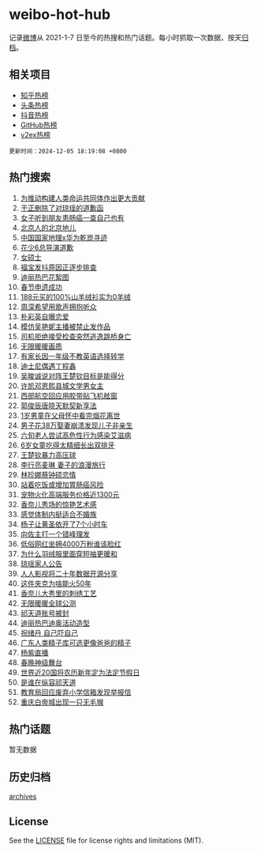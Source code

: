 # weibo-hot-hub

记录[微博](https://www.weibo.com)从 2021-1-7 日至今的热搜和热门话题。每小时抓取一次数据，按天[归档](archives)。

## 相关项目

- [知乎热榜](https://github.com/lonnyzhang423/zhihu-hot-hub)
- [头条热榜](https://github.com/lonnyzhang423/toutiao-hot-hub)
- [抖音热榜](https://github.com/lonnyzhang423/douyin-hot-hub)
- [GitHub热榜](https://github.com/lonnyzhang423/github-hot-hub)
- [v2ex热榜](https://github.com/lonnyzhang423/v2ex-hot-hub)


`更新时间：2024-12-05 18:19:08 +0800`

## 热门搜索

1. [为推动构建人类命运共同体作出更大贡献](https://m.weibo.cn/search?containerid=100103type%3D1%26t%3D10%26q%3D%23%E4%B8%BA%E6%8E%A8%E5%8A%A8%E6%9E%84%E5%BB%BA%E4%BA%BA%E7%B1%BB%E5%91%BD%E8%BF%90%E5%85%B1%E5%90%8C%E4%BD%93%E4%BD%9C%E5%87%BA%E6%9B%B4%E5%A4%A7%E8%B4%A1%E7%8C%AE%23&stream_entry_id=51&isnewpage=1&extparam=seat%3D1%26q%3D%2523%25E4%25B8%25BA%25E6%258E%25A8%25E5%258A%25A8%25E6%259E%2584%25E5%25BB%25BA%25E4%25BA%25BA%25E7%25B1%25BB%25E5%2591%25BD%25E8%25BF%2590%25E5%2585%25B1%25E5%2590%258C%25E4%25BD%2593%25E4%25BD%259C%25E5%2587%25BA%25E6%259B%25B4%25E5%25A4%25A7%25E8%25B4%25A1%25E7%258C%25AE%2523%26dgr%3D0%26filter_type%3Drealtimehot%26stream_entry_id%3D51%26c_type%3D51%26pos%3D0%26cate%3D10103%26display_time%3D1733393947%26pre_seqid%3D17333939475160064293)
1. [于正删除了对琼瑶的道歉函](https://m.weibo.cn/search?containerid=100103type%3D1%26t%3D10%26q%3D%23%E4%BA%8E%E6%AD%A3%E5%88%A0%E9%99%A4%E4%BA%86%E5%AF%B9%E7%90%BC%E7%91%B6%E7%9A%84%E9%81%93%E6%AD%89%E5%87%BD%23&stream_entry_id=31&isnewpage=1&extparam=seat%3D1%26filter_type%3Drealtimehot%26lcate%3D5001%26c_type%3D31%26cate%3D5001%26q%3D%2523%25E4%25BA%258E%25E6%25AD%25A3%25E5%2588%25A0%25E9%2599%25A4%25E4%25BA%2586%25E5%25AF%25B9%25E7%2590%25BC%25E7%2591%25B6%25E7%259A%2584%25E9%2581%2593%25E6%25AD%2589%25E5%2587%25BD%2523%26dgr%3D0%26stream_entry_id%3D31%26flag%3D1%26pos%3D0%26band_rank%3D1%26realpos%3D1%26display_time%3D1733393947%26pre_seqid%3D17333939475160064293)
1. [女子听到朋友患肠癌一查自己也有](https://m.weibo.cn/search?containerid=100103type%3D1%26t%3D10%26q%3D%23%E5%A5%B3%E5%AD%90%E5%90%AC%E5%88%B0%E6%9C%8B%E5%8F%8B%E6%82%A3%E8%82%A0%E7%99%8C%E4%B8%80%E6%9F%A5%E8%87%AA%E5%B7%B1%E4%B9%9F%E6%9C%89%23&stream_entry_id=31&isnewpage=1&extparam=seat%3D1%26filter_type%3Drealtimehot%26lcate%3D5001%26c_type%3D31%26cate%3D5001%26q%3D%2523%25E5%25A5%25B3%25E5%25AD%2590%25E5%2590%25AC%25E5%2588%25B0%25E6%259C%258B%25E5%258F%258B%25E6%2582%25A3%25E8%2582%25A0%25E7%2599%258C%25E4%25B8%2580%25E6%259F%25A5%25E8%2587%25AA%25E5%25B7%25B1%25E4%25B9%259F%25E6%259C%2589%2523%26dgr%3D0%26stream_entry_id%3D31%26flag%3D2%26pos%3D1%26band_rank%3D2%26realpos%3D2%26display_time%3D1733393947%26pre_seqid%3D17333939475160064293)
1. [北京人的北京地儿](https://m.weibo.cn/search?containerid=100103type%3D1%26t%3D10%26q%3D%23%E5%8C%97%E4%BA%AC%E4%BA%BA%E7%9A%84%E5%8C%97%E4%BA%AC%E5%9C%B0%E5%84%BF%23&stream_entry_id=31&isnewpage=1&extparam=seat%3D1%26filter_type%3Drealtimehot%26lcate%3D5001%26c_type%3D31%26cate%3D5001%26q%3D%2523%25E5%258C%2597%25E4%25BA%25AC%25E4%25BA%25BA%25E7%259A%2584%25E5%258C%2597%25E4%25BA%25AC%25E5%259C%25B0%25E5%2584%25BF%2523%26dgr%3D0%26stream_entry_id%3D31%26flag%3D0%26pos%3D2%26band_rank%3D3%26realpos%3D3%26display_time%3D1733393947%26pre_seqid%3D17333939475160064293)
1. [中国国家地理x华为乾崑寻迹](https://m.weibo.cn/search?containerid=100103type%3D1%26t%3D10%26q%3D%23%E4%B8%AD%E5%9B%BD%E5%9B%BD%E5%AE%B6%E5%9C%B0%E7%90%86x%E5%8D%8E%E4%B8%BA%E4%B9%BE%E5%B4%91%E5%AF%BB%E8%BF%B9%23&stream_entry_id=31&isnewpage=1&extparam=seat%3D1%26is_ad_pos%3D1%26filter_type%3Drealtimehot%26lcate%3D5001%26c_type%3D31%26cate%3D5001%26q%3D%2523%25E4%25B8%25AD%25E5%259B%25BD%25E5%259B%25BD%25E5%25AE%25B6%25E5%259C%25B0%25E7%2590%2586x%25E5%258D%258E%25E4%25B8%25BA%25E4%25B9%25BE%25E5%25B4%2591%25E5%25AF%25BB%25E8%25BF%25B9%2523%26dgr%3D0%26topic_ad%3D1%26stream_entry_id%3D31%26pos%3D3%26band_rank%3D4%26adid%3D267226%26display_time%3D1733393947%26pre_seqid%3D17333939475160064293)
1. [花少6总导演道歉](https://m.weibo.cn/search?containerid=100103type%3D1%26t%3D10%26q%3D%23%E8%8A%B1%E5%B0%916%E6%80%BB%E5%AF%BC%E6%BC%94%E9%81%93%E6%AD%89%23&stream_entry_id=31&isnewpage=1&extparam=seat%3D1%26filter_type%3Drealtimehot%26lcate%3D5001%26c_type%3D31%26cate%3D5001%26q%3D%2523%25E8%258A%25B1%25E5%25B0%25916%25E6%2580%25BB%25E5%25AF%25BC%25E6%25BC%2594%25E9%2581%2593%25E6%25AD%2589%2523%26dgr%3D0%26stream_entry_id%3D31%26flag%3D2%26pos%3D4%26band_rank%3D4%26realpos%3D4%26display_time%3D1733393947%26pre_seqid%3D17333939475160064293)
1. [女硕士](https://m.weibo.cn/search?containerid=100103type%3D1%26t%3D10%26q%3D%E5%A5%B3%E7%A1%95%E5%A3%AB&stream_entry_id=31&isnewpage=1&extparam=seat%3D1%26filter_type%3Drealtimehot%26lcate%3D5001%26c_type%3D31%26cate%3D5001%26q%3D%25E5%25A5%25B3%25E7%25A1%2595%25E5%25A3%25AB%26dgr%3D0%26stream_entry_id%3D31%26flag%3D2%26pos%3D5%26band_rank%3D5%26realpos%3D5%26display_time%3D1733393947%26pre_seqid%3D17333939475160064293)
1. [福宝发抖原因正逐步排查](https://m.weibo.cn/search?containerid=100103type%3D1%26t%3D10%26q%3D%23%E7%A6%8F%E5%AE%9D%E5%8F%91%E6%8A%96%E5%8E%9F%E5%9B%A0%E6%AD%A3%E9%80%90%E6%AD%A5%E6%8E%92%E6%9F%A5%23&stream_entry_id=31&isnewpage=1&extparam=seat%3D1%26filter_type%3Drealtimehot%26lcate%3D5001%26c_type%3D31%26cate%3D5001%26q%3D%2523%25E7%25A6%258F%25E5%25AE%259D%25E5%258F%2591%25E6%258A%2596%25E5%258E%259F%25E5%259B%25A0%25E6%25AD%25A3%25E9%2580%2590%25E6%25AD%25A5%25E6%258E%2592%25E6%259F%25A5%2523%26dgr%3D0%26stream_entry_id%3D31%26flag%3D1%26pos%3D6%26band_rank%3D6%26realpos%3D6%26display_time%3D1733393947%26pre_seqid%3D17333939475160064293)
1. [迪丽热巴花絮图](https://m.weibo.cn/search?containerid=100103type%3D1%26t%3D10%26q%3D%E8%BF%AA%E4%B8%BD%E7%83%AD%E5%B7%B4%E8%8A%B1%E7%B5%AE%E5%9B%BE&stream_entry_id=31&isnewpage=1&extparam=seat%3D1%26filter_type%3Drealtimehot%26lcate%3D5001%26c_type%3D31%26cate%3D5001%26q%3D%25E8%25BF%25AA%25E4%25B8%25BD%25E7%2583%25AD%25E5%25B7%25B4%25E8%258A%25B1%25E7%25B5%25AE%25E5%259B%25BE%26dgr%3D0%26stream_entry_id%3D31%26flag%3D1%26pos%3D7%26band_rank%3D7%26realpos%3D7%26display_time%3D1733393947%26pre_seqid%3D17333939475160064293)
1. [春节申遗成功](https://m.weibo.cn/search?containerid=100103type%3D1%26t%3D10%26q%3D%23%E6%98%A5%E8%8A%82%E7%94%B3%E9%81%97%E6%88%90%E5%8A%9F%23&stream_entry_id=31&isnewpage=1&extparam=seat%3D1%26filter_type%3Drealtimehot%26lcate%3D5001%26c_type%3D31%26cate%3D5001%26q%3D%2523%25E6%2598%25A5%25E8%258A%2582%25E7%2594%25B3%25E9%2581%2597%25E6%2588%2590%25E5%258A%259F%2523%26dgr%3D0%26stream_entry_id%3D31%26flag%3D16%26pos%3D8%26band_rank%3D8%26realpos%3D8%26display_time%3D1733393947%26pre_seqid%3D17333939475160064293)
1. [188元买的100%山羊绒衫实为0羊绒](https://m.weibo.cn/search?containerid=100103type%3D1%26t%3D10%26q%3D%23188%E5%85%83%E4%B9%B0%E7%9A%84100%25%E5%B1%B1%E7%BE%8A%E7%BB%92%E8%A1%AB%E5%AE%9E%E4%B8%BA0%E7%BE%8A%E7%BB%92%23&stream_entry_id=31&isnewpage=1&extparam=seat%3D1%26filter_type%3Drealtimehot%26lcate%3D5001%26c_type%3D31%26cate%3D5001%26q%3D%2523188%25E5%2585%2583%25E4%25B9%25B0%25E7%259A%2584100%2525%25E5%25B1%25B1%25E7%25BE%258A%25E7%25BB%2592%25E8%25A1%25AB%25E5%25AE%259E%25E4%25B8%25BA0%25E7%25BE%258A%25E7%25BB%2592%2523%26dgr%3D0%26stream_entry_id%3D31%26flag%3D0%26pos%3D9%26band_rank%3D9%26realpos%3D9%26display_time%3D1733393947%26pre_seqid%3D17333939475160064293)
1. [周深希望用歌声拥抱听众](https://m.weibo.cn/search?containerid=100103type%3D1%26t%3D10%26q%3D%23%E5%91%A8%E6%B7%B1%E5%B8%8C%E6%9C%9B%E7%94%A8%E6%AD%8C%E5%A3%B0%E6%8B%A5%E6%8A%B1%E5%90%AC%E4%BC%97%23&stream_entry_id=31&isnewpage=1&extparam=seat%3D1%26filter_type%3Drealtimehot%26lcate%3D5001%26c_type%3D31%26cate%3D5001%26q%3D%2523%25E5%2591%25A8%25E6%25B7%25B1%25E5%25B8%258C%25E6%259C%259B%25E7%2594%25A8%25E6%25AD%258C%25E5%25A3%25B0%25E6%258B%25A5%25E6%258A%25B1%25E5%2590%25AC%25E4%25BC%2597%2523%26dgr%3D0%26stream_entry_id%3D31%26flag%3D1%26pos%3D10%26band_rank%3D10%26realpos%3D10%26display_time%3D1733393947%26pre_seqid%3D17333939475160064293)
1. [朴彩英自曝恋爱](https://m.weibo.cn/search?containerid=100103type%3D1%26t%3D10%26q%3D%23%E6%9C%B4%E5%BD%A9%E8%8B%B1%E8%87%AA%E6%9B%9D%E6%81%8B%E7%88%B1%23&stream_entry_id=31&isnewpage=1&extparam=seat%3D1%26filter_type%3Drealtimehot%26lcate%3D5001%26c_type%3D31%26cate%3D5001%26q%3D%2523%25E6%259C%25B4%25E5%25BD%25A9%25E8%258B%25B1%25E8%2587%25AA%25E6%259B%259D%25E6%2581%258B%25E7%2588%25B1%2523%26dgr%3D0%26stream_entry_id%3D31%26flag%3D1%26pos%3D11%26band_rank%3D11%26realpos%3D11%26display_time%3D1733393947%26pre_seqid%3D17333939475160064293)
1. [模仿吴艳妮主播被禁止发作品](https://m.weibo.cn/search?containerid=100103type%3D1%26t%3D10%26q%3D%23%E6%A8%A1%E4%BB%BF%E5%90%B4%E8%89%B3%E5%A6%AE%E4%B8%BB%E6%92%AD%E8%A2%AB%E7%A6%81%E6%AD%A2%E5%8F%91%E4%BD%9C%E5%93%81%23&stream_entry_id=31&isnewpage=1&extparam=seat%3D1%26filter_type%3Drealtimehot%26lcate%3D5001%26c_type%3D31%26cate%3D5001%26q%3D%2523%25E6%25A8%25A1%25E4%25BB%25BF%25E5%2590%25B4%25E8%2589%25B3%25E5%25A6%25AE%25E4%25B8%25BB%25E6%2592%25AD%25E8%25A2%25AB%25E7%25A6%2581%25E6%25AD%25A2%25E5%258F%2591%25E4%25BD%259C%25E5%2593%2581%2523%26dgr%3D0%26stream_entry_id%3D31%26flag%3D1%26pos%3D12%26band_rank%3D12%26realpos%3D12%26display_time%3D1733393947%26pre_seqid%3D17333939475160064293)
1. [司机拒绝接受检查突然逃逸跳桥身亡](https://m.weibo.cn/search?containerid=100103type%3D1%26t%3D10%26q%3D%23%E5%8F%B8%E6%9C%BA%E6%8B%92%E7%BB%9D%E6%8E%A5%E5%8F%97%E6%A3%80%E6%9F%A5%E7%AA%81%E7%84%B6%E9%80%83%E9%80%B8%E8%B7%B3%E6%A1%A5%E8%BA%AB%E4%BA%A1%23&stream_entry_id=31&isnewpage=1&extparam=seat%3D1%26filter_type%3Drealtimehot%26lcate%3D5001%26c_type%3D31%26cate%3D5001%26q%3D%2523%25E5%258F%25B8%25E6%259C%25BA%25E6%258B%2592%25E7%25BB%259D%25E6%258E%25A5%25E5%258F%2597%25E6%25A3%2580%25E6%259F%25A5%25E7%25AA%2581%25E7%2584%25B6%25E9%2580%2583%25E9%2580%25B8%25E8%25B7%25B3%25E6%25A1%25A5%25E8%25BA%25AB%25E4%25BA%25A1%2523%26dgr%3D0%26stream_entry_id%3D31%26flag%3D1%26pos%3D13%26band_rank%3D13%26realpos%3D13%26display_time%3D1733393947%26pre_seqid%3D17333939475160064293)
1. [无限暖暖画质](https://m.weibo.cn/search?containerid=100103type%3D1%26t%3D10%26q%3D%23%E6%97%A0%E9%99%90%E6%9A%96%E6%9A%96%E7%94%BB%E8%B4%A8%23&stream_entry_id=31&isnewpage=1&extparam=seat%3D1%26filter_type%3Drealtimehot%26lcate%3D5001%26c_type%3D31%26cate%3D5001%26q%3D%2523%25E6%2597%25A0%25E9%2599%2590%25E6%259A%2596%25E6%259A%2596%25E7%2594%25BB%25E8%25B4%25A8%2523%26dgr%3D0%26stream_entry_id%3D31%26flag%3D0%26pos%3D14%26band_rank%3D14%26realpos%3D14%26display_time%3D1733393947%26pre_seqid%3D17333939475160064293)
1. [有家长因一年级不教英语选择转学](https://m.weibo.cn/search?containerid=100103type%3D1%26t%3D10%26q%3D%23%E6%9C%89%E5%AE%B6%E9%95%BF%E5%9B%A0%E4%B8%80%E5%B9%B4%E7%BA%A7%E4%B8%8D%E6%95%99%E8%8B%B1%E8%AF%AD%E9%80%89%E6%8B%A9%E8%BD%AC%E5%AD%A6%23&stream_entry_id=31&isnewpage=1&extparam=seat%3D1%26filter_type%3Drealtimehot%26lcate%3D5001%26c_type%3D31%26cate%3D5001%26q%3D%2523%25E6%259C%2589%25E5%25AE%25B6%25E9%2595%25BF%25E5%259B%25A0%25E4%25B8%2580%25E5%25B9%25B4%25E7%25BA%25A7%25E4%25B8%258D%25E6%2595%2599%25E8%258B%25B1%25E8%25AF%25AD%25E9%2580%2589%25E6%258B%25A9%25E8%25BD%25AC%25E5%25AD%25A6%2523%26dgr%3D0%26stream_entry_id%3D31%26flag%3D1%26pos%3D15%26band_rank%3D15%26realpos%3D15%26display_time%3D1733393947%26pre_seqid%3D17333939475160064293)
1. [迪士尼偶遇丁程鑫](https://m.weibo.cn/search?containerid=100103type%3D1%26t%3D10%26q%3D%23%E8%BF%AA%E5%A3%AB%E5%B0%BC%E5%81%B6%E9%81%87%E4%B8%81%E7%A8%8B%E9%91%AB%23&stream_entry_id=31&isnewpage=1&extparam=seat%3D1%26filter_type%3Drealtimehot%26lcate%3D5001%26c_type%3D31%26cate%3D5001%26q%3D%2523%25E8%25BF%25AA%25E5%25A3%25AB%25E5%25B0%25BC%25E5%2581%25B6%25E9%2581%2587%25E4%25B8%2581%25E7%25A8%258B%25E9%2591%25AB%2523%26dgr%3D0%26stream_entry_id%3D31%26flag%3D1%26pos%3D16%26band_rank%3D16%26realpos%3D16%26display_time%3D1733393947%26pre_seqid%3D17333939475160064293)
1. [吴晙诚说对阵王楚钦目标是能得分](https://m.weibo.cn/search?containerid=100103type%3D1%26t%3D10%26q%3D%23%E5%90%B4%E6%99%99%E8%AF%9A%E8%AF%B4%E5%AF%B9%E9%98%B5%E7%8E%8B%E6%A5%9A%E9%92%A6%E7%9B%AE%E6%A0%87%E6%98%AF%E8%83%BD%E5%BE%97%E5%88%86%23&stream_entry_id=31&isnewpage=1&extparam=seat%3D1%26filter_type%3Drealtimehot%26lcate%3D5001%26c_type%3D31%26cate%3D5001%26q%3D%2523%25E5%2590%25B4%25E6%2599%2599%25E8%25AF%259A%25E8%25AF%25B4%25E5%25AF%25B9%25E9%2598%25B5%25E7%258E%258B%25E6%25A5%259A%25E9%2592%25A6%25E7%259B%25AE%25E6%25A0%2587%25E6%2598%25AF%25E8%2583%25BD%25E5%25BE%2597%25E5%2588%2586%2523%26dgr%3D0%26stream_entry_id%3D31%26flag%3D1%26pos%3D17%26band_rank%3D17%26realpos%3D17%26display_time%3D1733393947%26pre_seqid%3D17333939475160064293)
1. [许凯邓恩熙县城文学男女主](https://m.weibo.cn/search?containerid=100103type%3D1%26t%3D10%26q%3D%23%E8%AE%B8%E5%87%AF%E9%82%93%E6%81%A9%E7%86%99%E5%8E%BF%E5%9F%8E%E6%96%87%E5%AD%A6%E7%94%B7%E5%A5%B3%E4%B8%BB%23&stream_entry_id=31&isnewpage=1&extparam=seat%3D1%26filter_type%3Drealtimehot%26lcate%3D5001%26c_type%3D31%26cate%3D5001%26q%3D%2523%25E8%25AE%25B8%25E5%2587%25AF%25E9%2582%2593%25E6%2581%25A9%25E7%2586%2599%25E5%258E%25BF%25E5%259F%258E%25E6%2596%2587%25E5%25AD%25A6%25E7%2594%25B7%25E5%25A5%25B3%25E4%25B8%25BB%2523%26dgr%3D0%26stream_entry_id%3D31%26flag%3D1%26pos%3D18%26band_rank%3D18%26realpos%3D18%26display_time%3D1733393947%26pre_seqid%3D17333939475160064293)
1. [西部航空回应用胶带贴飞机舷窗](https://m.weibo.cn/search?containerid=100103type%3D1%26t%3D10%26q%3D%23%E8%A5%BF%E9%83%A8%E8%88%AA%E7%A9%BA%E5%9B%9E%E5%BA%94%E7%94%A8%E8%83%B6%E5%B8%A6%E8%B4%B4%E9%A3%9E%E6%9C%BA%E8%88%B7%E7%AA%97%23&stream_entry_id=31&isnewpage=1&extparam=seat%3D1%26filter_type%3Drealtimehot%26lcate%3D5001%26c_type%3D31%26cate%3D5001%26q%3D%2523%25E8%25A5%25BF%25E9%2583%25A8%25E8%2588%25AA%25E7%25A9%25BA%25E5%259B%259E%25E5%25BA%2594%25E7%2594%25A8%25E8%2583%25B6%25E5%25B8%25A6%25E8%25B4%25B4%25E9%25A3%259E%25E6%259C%25BA%25E8%2588%25B7%25E7%25AA%2597%2523%26dgr%3D0%26stream_entry_id%3D31%26flag%3D1%26pos%3D19%26band_rank%3D19%26realpos%3D19%26display_time%3D1733393947%26pre_seqid%3D17333939475160064293)
1. [郭俊辰唐晓天默契新享法](https://m.weibo.cn/search?containerid=100103type%3D1%26t%3D10%26q%3D%23%E9%83%AD%E4%BF%8A%E8%BE%B0%E5%94%90%E6%99%93%E5%A4%A9%E9%BB%98%E5%A5%91%E6%96%B0%E4%BA%AB%E6%B3%95%23&stream_entry_id=31&isnewpage=1&extparam=seat%3D1%26filter_type%3Drealtimehot%26lcate%3D5001%26c_type%3D31%26cate%3D5001%26q%3D%2523%25E9%2583%25AD%25E4%25BF%258A%25E8%25BE%25B0%25E5%2594%2590%25E6%2599%2593%25E5%25A4%25A9%25E9%25BB%2598%25E5%25A5%2591%25E6%2596%25B0%25E4%25BA%25AB%25E6%25B3%2595%2523%26dgr%3D0%26realpos%3D20%26adid%3D267117%26flag%3D0%26pos%3D20%26band_rank%3D20%26stream_entry_id%3D31%26display_time%3D1733393947%26pre_seqid%3D17333939475160064293)
1. [1岁男童在父母怀中看完烟花离世](https://m.weibo.cn/search?containerid=100103type%3D1%26t%3D10%26q%3D%231%E5%B2%81%E7%94%B7%E7%AB%A5%E5%9C%A8%E7%88%B6%E6%AF%8D%E6%80%80%E4%B8%AD%E7%9C%8B%E5%AE%8C%E7%83%9F%E8%8A%B1%E7%A6%BB%E4%B8%96%23&stream_entry_id=31&isnewpage=1&extparam=seat%3D1%26filter_type%3Drealtimehot%26lcate%3D5001%26c_type%3D31%26cate%3D5001%26q%3D%25231%25E5%25B2%2581%25E7%2594%25B7%25E7%25AB%25A5%25E5%259C%25A8%25E7%2588%25B6%25E6%25AF%258D%25E6%2580%2580%25E4%25B8%25AD%25E7%259C%258B%25E5%25AE%258C%25E7%2583%259F%25E8%258A%25B1%25E7%25A6%25BB%25E4%25B8%2596%2523%26dgr%3D0%26stream_entry_id%3D31%26flag%3D1%26pos%3D21%26band_rank%3D21%26realpos%3D21%26display_time%3D1733393947%26pre_seqid%3D17333939475160064293)
1. [男子花38万娶妻崩溃发现儿子非亲生](https://m.weibo.cn/search?containerid=100103type%3D1%26t%3D10%26q%3D%23%E7%94%B7%E5%AD%90%E8%8A%B138%E4%B8%87%E5%A8%B6%E5%A6%BB%E5%B4%A9%E6%BA%83%E5%8F%91%E7%8E%B0%E5%84%BF%E5%AD%90%E9%9D%9E%E4%BA%B2%E7%94%9F%23&stream_entry_id=31&isnewpage=1&extparam=seat%3D1%26filter_type%3Drealtimehot%26lcate%3D5001%26c_type%3D31%26cate%3D5001%26q%3D%2523%25E7%2594%25B7%25E5%25AD%2590%25E8%258A%25B138%25E4%25B8%2587%25E5%25A8%25B6%25E5%25A6%25BB%25E5%25B4%25A9%25E6%25BA%2583%25E5%258F%2591%25E7%258E%25B0%25E5%2584%25BF%25E5%25AD%2590%25E9%259D%259E%25E4%25BA%25B2%25E7%2594%259F%2523%26dgr%3D0%26stream_entry_id%3D31%26flag%3D0%26pos%3D22%26band_rank%3D22%26realpos%3D22%26display_time%3D1733393947%26pre_seqid%3D17333939475160064293)
1. [六旬老人尝试高危性行为感染艾滋病](https://m.weibo.cn/search?containerid=100103type%3D1%26t%3D10%26q%3D%23%E5%85%AD%E6%97%AC%E8%80%81%E4%BA%BA%E5%B0%9D%E8%AF%95%E9%AB%98%E5%8D%B1%E6%80%A7%E8%A1%8C%E4%B8%BA%E6%84%9F%E6%9F%93%E8%89%BE%E6%BB%8B%E7%97%85%23&stream_entry_id=31&isnewpage=1&extparam=seat%3D1%26filter_type%3Drealtimehot%26lcate%3D5001%26c_type%3D31%26cate%3D5001%26q%3D%2523%25E5%2585%25AD%25E6%2597%25AC%25E8%2580%2581%25E4%25BA%25BA%25E5%25B0%259D%25E8%25AF%2595%25E9%25AB%2598%25E5%258D%25B1%25E6%2580%25A7%25E8%25A1%258C%25E4%25B8%25BA%25E6%2584%259F%25E6%259F%2593%25E8%2589%25BE%25E6%25BB%258B%25E7%2597%2585%2523%26dgr%3D0%26stream_entry_id%3D31%26flag%3D1%26pos%3D23%26band_rank%3D23%26realpos%3D23%26display_time%3D1733393947%26pre_seqid%3D17333939475160064293)
1. [6岁女童吃得太精细长出双排牙](https://m.weibo.cn/search?containerid=100103type%3D1%26t%3D10%26q%3D%236%E5%B2%81%E5%A5%B3%E7%AB%A5%E5%90%83%E5%BE%97%E5%A4%AA%E7%B2%BE%E7%BB%86%E9%95%BF%E5%87%BA%E5%8F%8C%E6%8E%92%E7%89%99%23&stream_entry_id=31&isnewpage=1&extparam=seat%3D1%26filter_type%3Drealtimehot%26lcate%3D5001%26c_type%3D31%26cate%3D5001%26q%3D%25236%25E5%25B2%2581%25E5%25A5%25B3%25E7%25AB%25A5%25E5%2590%2583%25E5%25BE%2597%25E5%25A4%25AA%25E7%25B2%25BE%25E7%25BB%2586%25E9%2595%25BF%25E5%2587%25BA%25E5%258F%258C%25E6%258E%2592%25E7%2589%2599%2523%26dgr%3D0%26stream_entry_id%3D31%26flag%3D0%26pos%3D24%26band_rank%3D24%26realpos%3D24%26display_time%3D1733393947%26pre_seqid%3D17333939475160064293)
1. [王楚钦暴力高压球](https://m.weibo.cn/search?containerid=100103type%3D1%26t%3D10%26q%3D%23%E7%8E%8B%E6%A5%9A%E9%92%A6%E6%9A%B4%E5%8A%9B%E9%AB%98%E5%8E%8B%E7%90%83%23&stream_entry_id=31&isnewpage=1&extparam=seat%3D1%26filter_type%3Drealtimehot%26lcate%3D5001%26c_type%3D31%26cate%3D5001%26q%3D%2523%25E7%258E%258B%25E6%25A5%259A%25E9%2592%25A6%25E6%259A%25B4%25E5%258A%259B%25E9%25AB%2598%25E5%258E%258B%25E7%2590%2583%2523%26dgr%3D0%26stream_entry_id%3D31%26flag%3D1%26pos%3D25%26band_rank%3D25%26realpos%3D25%26display_time%3D1733393947%26pre_seqid%3D17333939475160064293)
1. [李行亮麦琳 妻子的浪漫旅行](https://m.weibo.cn/search?containerid=100103type%3D1%26t%3D10%26q%3D%E6%9D%8E%E8%A1%8C%E4%BA%AE%E9%BA%A6%E7%90%B3+%E5%A6%BB%E5%AD%90%E7%9A%84%E6%B5%AA%E6%BC%AB%E6%97%85%E8%A1%8C&stream_entry_id=31&isnewpage=1&extparam=seat%3D1%26filter_type%3Drealtimehot%26lcate%3D5001%26c_type%3D31%26cate%3D5001%26q%3D%25E6%259D%258E%25E8%25A1%258C%25E4%25BA%25AE%25E9%25BA%25A6%25E7%2590%25B3%2520%25E5%25A6%25BB%25E5%25AD%2590%25E7%259A%2584%25E6%25B5%25AA%25E6%25BC%25AB%25E6%2597%2585%25E8%25A1%258C%26dgr%3D0%26stream_entry_id%3D31%26flag%3D0%26pos%3D26%26band_rank%3D26%26realpos%3D26%26display_time%3D1733393947%26pre_seqid%3D17333939475160064293)
1. [林珍娜蔡钟硕恋情](https://m.weibo.cn/search?containerid=100103type%3D1%26t%3D10%26q%3D%23%E6%9E%97%E7%8F%8D%E5%A8%9C%E8%94%A1%E9%92%9F%E7%A1%95%E6%81%8B%E6%83%85%23&stream_entry_id=31&isnewpage=1&extparam=seat%3D1%26filter_type%3Drealtimehot%26lcate%3D5001%26c_type%3D31%26cate%3D5001%26q%3D%2523%25E6%259E%2597%25E7%258F%258D%25E5%25A8%259C%25E8%2594%25A1%25E9%2592%259F%25E7%25A1%2595%25E6%2581%258B%25E6%2583%2585%2523%26dgr%3D0%26stream_entry_id%3D31%26flag%3D0%26pos%3D27%26band_rank%3D27%26realpos%3D27%26display_time%3D1733393947%26pre_seqid%3D17333939475160064293)
1. [站着吃饭或增加胃肠癌风险](https://m.weibo.cn/search?containerid=100103type%3D1%26t%3D10%26q%3D%23%E7%AB%99%E7%9D%80%E5%90%83%E9%A5%AD%E6%88%96%E5%A2%9E%E5%8A%A0%E8%83%83%E8%82%A0%E7%99%8C%E9%A3%8E%E9%99%A9%23&stream_entry_id=31&isnewpage=1&extparam=seat%3D1%26filter_type%3Drealtimehot%26lcate%3D5001%26c_type%3D31%26cate%3D5001%26q%3D%2523%25E7%25AB%2599%25E7%259D%2580%25E5%2590%2583%25E9%25A5%25AD%25E6%2588%2596%25E5%25A2%259E%25E5%258A%25A0%25E8%2583%2583%25E8%2582%25A0%25E7%2599%258C%25E9%25A3%258E%25E9%2599%25A9%2523%26dgr%3D0%26stream_entry_id%3D31%26flag%3D1%26pos%3D28%26band_rank%3D28%26realpos%3D28%26display_time%3D1733393947%26pre_seqid%3D17333939475160064293)
1. [宠物火化高端服务价格近1300元](https://m.weibo.cn/search?containerid=100103type%3D1%26t%3D10%26q%3D%23%E5%AE%A0%E7%89%A9%E7%81%AB%E5%8C%96%E9%AB%98%E7%AB%AF%E6%9C%8D%E5%8A%A1%E4%BB%B7%E6%A0%BC%E8%BF%911300%E5%85%83%23&stream_entry_id=31&isnewpage=1&extparam=seat%3D1%26filter_type%3Drealtimehot%26lcate%3D5001%26c_type%3D31%26cate%3D5001%26q%3D%2523%25E5%25AE%25A0%25E7%2589%25A9%25E7%2581%25AB%25E5%258C%2596%25E9%25AB%2598%25E7%25AB%25AF%25E6%259C%258D%25E5%258A%25A1%25E4%25BB%25B7%25E6%25A0%25BC%25E8%25BF%25911300%25E5%2585%2583%2523%26dgr%3D0%26stream_entry_id%3D31%26flag%3D1%26pos%3D29%26band_rank%3D29%26realpos%3D29%26display_time%3D1733393947%26pre_seqid%3D17333939475160064293)
1. [香奈儿秀场的惊艳艺术感](https://m.weibo.cn/search?containerid=100103type%3D1%26t%3D10%26q%3D%23%E9%A6%99%E5%A5%88%E5%84%BF%E7%A7%80%E5%9C%BA%E7%9A%84%E6%83%8A%E8%89%B3%E8%89%BA%E6%9C%AF%E6%84%9F%23&stream_entry_id=31&isnewpage=1&extparam=seat%3D1%26filter_type%3Drealtimehot%26lcate%3D5001%26c_type%3D31%26cate%3D5001%26q%3D%2523%25E9%25A6%2599%25E5%25A5%2588%25E5%2584%25BF%25E7%25A7%2580%25E5%259C%25BA%25E7%259A%2584%25E6%2583%258A%25E8%2589%25B3%25E8%2589%25BA%25E6%259C%25AF%25E6%2584%259F%2523%26dgr%3D0%26realpos%3D30%26adid%3D267246%26flag%3D0%26pos%3D30%26band_rank%3D30%26stream_entry_id%3D31%26display_time%3D1733393947%26pre_seqid%3D17333939475160064293)
1. [感觉体制内挺适合不婚族](https://m.weibo.cn/search?containerid=100103type%3D1%26t%3D10%26q%3D%23%E6%84%9F%E8%A7%89%E4%BD%93%E5%88%B6%E5%86%85%E6%8C%BA%E9%80%82%E5%90%88%E4%B8%8D%E5%A9%9A%E6%97%8F%23&stream_entry_id=31&isnewpage=1&extparam=seat%3D1%26filter_type%3Drealtimehot%26lcate%3D5001%26c_type%3D31%26cate%3D5001%26q%3D%2523%25E6%2584%259F%25E8%25A7%2589%25E4%25BD%2593%25E5%2588%25B6%25E5%2586%2585%25E6%258C%25BA%25E9%2580%2582%25E5%2590%2588%25E4%25B8%258D%25E5%25A9%259A%25E6%2597%258F%2523%26dgr%3D0%26stream_entry_id%3D31%26flag%3D0%26pos%3D31%26band_rank%3D31%26realpos%3D31%26display_time%3D1733393947%26pre_seqid%3D17333939475160064293)
1. [杨子让黄圣依开了7个小时车](https://m.weibo.cn/search?containerid=100103type%3D1%26t%3D10%26q%3D%23%E6%9D%A8%E5%AD%90%E8%AE%A9%E9%BB%84%E5%9C%A3%E4%BE%9D%E5%BC%80%E4%BA%867%E4%B8%AA%E5%B0%8F%E6%97%B6%E8%BD%A6%23&stream_entry_id=31&isnewpage=1&extparam=seat%3D1%26filter_type%3Drealtimehot%26lcate%3D5001%26c_type%3D31%26cate%3D5001%26q%3D%2523%25E6%259D%25A8%25E5%25AD%2590%25E8%25AE%25A9%25E9%25BB%2584%25E5%259C%25A3%25E4%25BE%259D%25E5%25BC%2580%25E4%25BA%25867%25E4%25B8%25AA%25E5%25B0%258F%25E6%2597%25B6%25E8%25BD%25A6%2523%26dgr%3D0%26stream_entry_id%3D31%26flag%3D0%26pos%3D32%26band_rank%3D32%26realpos%3D32%26display_time%3D1733393947%26pre_seqid%3D17333939475160064293)
1. [向佐主打一个错峰理发](https://m.weibo.cn/search?containerid=100103type%3D1%26t%3D10%26q%3D%23%E5%90%91%E4%BD%90%E4%B8%BB%E6%89%93%E4%B8%80%E4%B8%AA%E9%94%99%E5%B3%B0%E7%90%86%E5%8F%91%23&stream_entry_id=31&isnewpage=1&extparam=seat%3D1%26filter_type%3Drealtimehot%26lcate%3D5001%26c_type%3D31%26cate%3D5001%26q%3D%2523%25E5%2590%2591%25E4%25BD%2590%25E4%25B8%25BB%25E6%2589%2593%25E4%25B8%2580%25E4%25B8%25AA%25E9%2594%2599%25E5%25B3%25B0%25E7%2590%2586%25E5%258F%2591%2523%26dgr%3D0%26stream_entry_id%3D31%26flag%3D1%26pos%3D33%26band_rank%3D33%26realpos%3D33%26display_time%3D1733393947%26pre_seqid%3D17333939475160064293)
1. [低俗网红坐拥4000万粉谁该脸红](https://m.weibo.cn/search?containerid=100103type%3D1%26t%3D10%26q%3D%23%E4%BD%8E%E4%BF%97%E7%BD%91%E7%BA%A2%E5%9D%90%E6%8B%A54000%E4%B8%87%E7%B2%89%E8%B0%81%E8%AF%A5%E8%84%B8%E7%BA%A2%23&stream_entry_id=31&isnewpage=1&extparam=seat%3D1%26filter_type%3Drealtimehot%26lcate%3D5001%26c_type%3D31%26cate%3D5001%26q%3D%2523%25E4%25BD%258E%25E4%25BF%2597%25E7%25BD%2591%25E7%25BA%25A2%25E5%259D%2590%25E6%258B%25A54000%25E4%25B8%2587%25E7%25B2%2589%25E8%25B0%2581%25E8%25AF%25A5%25E8%2584%25B8%25E7%25BA%25A2%2523%26dgr%3D0%26stream_entry_id%3D31%26flag%3D0%26pos%3D34%26band_rank%3D34%26realpos%3D34%26display_time%3D1733393947%26pre_seqid%3D17333939475160064293)
1. [为什么羽绒服里面穿短袖更暖和](https://m.weibo.cn/search?containerid=100103type%3D1%26t%3D10%26q%3D%23%E4%B8%BA%E4%BB%80%E4%B9%88%E7%BE%BD%E7%BB%92%E6%9C%8D%E9%87%8C%E9%9D%A2%E7%A9%BF%E7%9F%AD%E8%A2%96%E6%9B%B4%E6%9A%96%E5%92%8C%23&stream_entry_id=31&isnewpage=1&extparam=seat%3D1%26filter_type%3Drealtimehot%26lcate%3D5001%26c_type%3D31%26cate%3D5001%26q%3D%2523%25E4%25B8%25BA%25E4%25BB%2580%25E4%25B9%2588%25E7%25BE%25BD%25E7%25BB%2592%25E6%259C%258D%25E9%2587%258C%25E9%259D%25A2%25E7%25A9%25BF%25E7%259F%25AD%25E8%25A2%2596%25E6%259B%25B4%25E6%259A%2596%25E5%2592%258C%2523%26dgr%3D0%26stream_entry_id%3D31%26flag%3D0%26pos%3D35%26band_rank%3D35%26realpos%3D35%26display_time%3D1733393947%26pre_seqid%3D17333939475160064293)
1. [琼瑶家人公告](https://m.weibo.cn/search?containerid=100103type%3D1%26t%3D10%26q%3D%23%E7%90%BC%E7%91%B6%E5%AE%B6%E4%BA%BA%E5%85%AC%E5%91%8A%23&stream_entry_id=31&isnewpage=1&extparam=seat%3D1%26filter_type%3Drealtimehot%26lcate%3D5001%26c_type%3D31%26cate%3D5001%26q%3D%2523%25E7%2590%25BC%25E7%2591%25B6%25E5%25AE%25B6%25E4%25BA%25BA%25E5%2585%25AC%25E5%2591%258A%2523%26dgr%3D0%26stream_entry_id%3D31%26flag%3D1%26pos%3D36%26band_rank%3D36%26realpos%3D36%26display_time%3D1733393947%26pre_seqid%3D17333939475160064293)
1. [人人影视将二十年数据开源分享](https://m.weibo.cn/search?containerid=100103type%3D1%26t%3D10%26q%3D%23%E4%BA%BA%E4%BA%BA%E5%BD%B1%E8%A7%86%E5%B0%86%E4%BA%8C%E5%8D%81%E5%B9%B4%E6%95%B0%E6%8D%AE%E5%BC%80%E6%BA%90%E5%88%86%E4%BA%AB%23&stream_entry_id=31&isnewpage=1&extparam=seat%3D1%26filter_type%3Drealtimehot%26lcate%3D5001%26c_type%3D31%26cate%3D5001%26q%3D%2523%25E4%25BA%25BA%25E4%25BA%25BA%25E5%25BD%25B1%25E8%25A7%2586%25E5%25B0%2586%25E4%25BA%258C%25E5%258D%2581%25E5%25B9%25B4%25E6%2595%25B0%25E6%258D%25AE%25E5%25BC%2580%25E6%25BA%2590%25E5%2588%2586%25E4%25BA%25AB%2523%26dgr%3D0%26stream_entry_id%3D31%26flag%3D1%26pos%3D37%26band_rank%3D37%26realpos%3D37%26display_time%3D1733393947%26pre_seqid%3D17333939475160064293)
1. [这件夹克为啥能火50年](https://m.weibo.cn/search?containerid=100103type%3D1%26t%3D10%26q%3D%E8%BF%99%E4%BB%B6%E5%A4%B9%E5%85%8B%E4%B8%BA%E5%95%A5%E8%83%BD%E7%81%AB50%E5%B9%B4&stream_entry_id=31&isnewpage=1&extparam=seat%3D1%26filter_type%3Drealtimehot%26lcate%3D5001%26c_type%3D31%26cate%3D5001%26q%3D%25E8%25BF%2599%25E4%25BB%25B6%25E5%25A4%25B9%25E5%2585%258B%25E4%25B8%25BA%25E5%2595%25A5%25E8%2583%25BD%25E7%2581%25AB50%25E5%25B9%25B4%26dgr%3D0%26realpos%3D38%26adid%3D267306%26flag%3D0%26pos%3D38%26band_rank%3D38%26stream_entry_id%3D31%26display_time%3D1733393947%26pre_seqid%3D17333939475160064293)
1. [香奈儿大秀里的刺绣工艺](https://m.weibo.cn/search?containerid=100103type%3D1%26t%3D10%26q%3D%E9%A6%99%E5%A5%88%E5%84%BF%E5%A4%A7%E7%A7%80%E9%87%8C%E7%9A%84%E5%88%BA%E7%BB%A3%E5%B7%A5%E8%89%BA&stream_entry_id=31&isnewpage=1&extparam=seat%3D1%26filter_type%3Drealtimehot%26lcate%3D5001%26c_type%3D31%26cate%3D5001%26q%3D%25E9%25A6%2599%25E5%25A5%2588%25E5%2584%25BF%25E5%25A4%25A7%25E7%25A7%2580%25E9%2587%258C%25E7%259A%2584%25E5%2588%25BA%25E7%25BB%25A3%25E5%25B7%25A5%25E8%2589%25BA%26dgr%3D0%26realpos%3D39%26adid%3D267341%26flag%3D0%26pos%3D39%26band_rank%3D39%26stream_entry_id%3D31%26display_time%3D1733393947%26pre_seqid%3D17333939475160064293)
1. [无限暖暖全球公测](https://m.weibo.cn/search?containerid=100103type%3D1%26t%3D10%26q%3D%23%E6%97%A0%E9%99%90%E6%9A%96%E6%9A%96%E5%85%A8%E7%90%83%E5%85%AC%E6%B5%8B%23&stream_entry_id=31&isnewpage=1&extparam=seat%3D1%26filter_type%3Drealtimehot%26lcate%3D5001%26c_type%3D31%26cate%3D5001%26q%3D%2523%25E6%2597%25A0%25E9%2599%2590%25E6%259A%2596%25E6%259A%2596%25E5%2585%25A8%25E7%2590%2583%25E5%2585%25AC%25E6%25B5%258B%2523%26dgr%3D0%26stream_entry_id%3D31%26flag%3D0%26pos%3D40%26band_rank%3D40%26realpos%3D40%26display_time%3D1733393947%26pre_seqid%3D17333939475160064293)
1. [祁天道账号被封](https://m.weibo.cn/search?containerid=100103type%3D1%26t%3D10%26q%3D%23%E7%A5%81%E5%A4%A9%E9%81%93%E8%B4%A6%E5%8F%B7%E8%A2%AB%E5%B0%81%23&stream_entry_id=31&isnewpage=1&extparam=seat%3D1%26filter_type%3Drealtimehot%26lcate%3D5001%26c_type%3D31%26cate%3D5001%26q%3D%2523%25E7%25A5%2581%25E5%25A4%25A9%25E9%2581%2593%25E8%25B4%25A6%25E5%258F%25B7%25E8%25A2%25AB%25E5%25B0%2581%2523%26dgr%3D0%26stream_entry_id%3D31%26flag%3D1%26pos%3D41%26band_rank%3D41%26realpos%3D41%26display_time%3D1733393947%26pre_seqid%3D17333939475160064293)
1. [迪丽热巴迪奥活动造型](https://m.weibo.cn/search?containerid=100103type%3D1%26t%3D10%26q%3D%23%E8%BF%AA%E4%B8%BD%E7%83%AD%E5%B7%B4%E8%BF%AA%E5%A5%A5%E6%B4%BB%E5%8A%A8%E9%80%A0%E5%9E%8B%23&stream_entry_id=31&isnewpage=1&extparam=seat%3D1%26filter_type%3Drealtimehot%26lcate%3D5001%26c_type%3D31%26cate%3D5001%26q%3D%2523%25E8%25BF%25AA%25E4%25B8%25BD%25E7%2583%25AD%25E5%25B7%25B4%25E8%25BF%25AA%25E5%25A5%25A5%25E6%25B4%25BB%25E5%258A%25A8%25E9%2580%25A0%25E5%259E%258B%2523%26dgr%3D0%26stream_entry_id%3D31%26flag%3D1%26pos%3D42%26band_rank%3D42%26realpos%3D42%26display_time%3D1733393947%26pre_seqid%3D17333939475160064293)
1. [祝绪丹 自己吓自己](https://m.weibo.cn/search?containerid=100103type%3D1%26t%3D10%26q%3D%E7%A5%9D%E7%BB%AA%E4%B8%B9+%E8%87%AA%E5%B7%B1%E5%90%93%E8%87%AA%E5%B7%B1&stream_entry_id=31&isnewpage=1&extparam=seat%3D1%26filter_type%3Drealtimehot%26lcate%3D5001%26c_type%3D31%26cate%3D5001%26q%3D%25E7%25A5%259D%25E7%25BB%25AA%25E4%25B8%25B9%2520%25E8%2587%25AA%25E5%25B7%25B1%25E5%2590%2593%25E8%2587%25AA%25E5%25B7%25B1%26dgr%3D0%26stream_entry_id%3D31%26flag%3D0%26pos%3D43%26band_rank%3D43%26realpos%3D43%26display_time%3D1733393947%26pre_seqid%3D17333939475160064293)
1. [广东人类精子库可选更像爸爸的精子](https://m.weibo.cn/search?containerid=100103type%3D1%26t%3D10%26q%3D%23%E5%B9%BF%E4%B8%9C%E4%BA%BA%E7%B1%BB%E7%B2%BE%E5%AD%90%E5%BA%93%E5%8F%AF%E9%80%89%E6%9B%B4%E5%83%8F%E7%88%B8%E7%88%B8%E7%9A%84%E7%B2%BE%E5%AD%90%23&stream_entry_id=31&isnewpage=1&extparam=seat%3D1%26filter_type%3Drealtimehot%26lcate%3D5001%26c_type%3D31%26cate%3D5001%26q%3D%2523%25E5%25B9%25BF%25E4%25B8%259C%25E4%25BA%25BA%25E7%25B1%25BB%25E7%25B2%25BE%25E5%25AD%2590%25E5%25BA%2593%25E5%258F%25AF%25E9%2580%2589%25E6%259B%25B4%25E5%2583%258F%25E7%2588%25B8%25E7%2588%25B8%25E7%259A%2584%25E7%25B2%25BE%25E5%25AD%2590%2523%26dgr%3D0%26stream_entry_id%3D31%26flag%3D0%26pos%3D44%26band_rank%3D44%26realpos%3D44%26display_time%3D1733393947%26pre_seqid%3D17333939475160064293)
1. [杨紫直播](https://m.weibo.cn/search?containerid=100103type%3D1%26t%3D10%26q%3D%E6%9D%A8%E7%B4%AB%E7%9B%B4%E6%92%AD&stream_entry_id=31&isnewpage=1&extparam=seat%3D1%26filter_type%3Drealtimehot%26lcate%3D5001%26c_type%3D31%26cate%3D5001%26q%3D%25E6%259D%25A8%25E7%25B4%25AB%25E7%259B%25B4%25E6%2592%25AD%26dgr%3D0%26stream_entry_id%3D31%26flag%3D1%26pos%3D45%26band_rank%3D45%26realpos%3D45%26display_time%3D1733393947%26pre_seqid%3D17333939475160064293)
1. [春晚神级舞台](https://m.weibo.cn/search?containerid=100103type%3D1%26t%3D10%26q%3D%23%E6%98%A5%E6%99%9A%E7%A5%9E%E7%BA%A7%E8%88%9E%E5%8F%B0%23&stream_entry_id=31&isnewpage=1&extparam=seat%3D1%26filter_type%3Drealtimehot%26lcate%3D5001%26c_type%3D31%26cate%3D5001%26q%3D%2523%25E6%2598%25A5%25E6%2599%259A%25E7%25A5%259E%25E7%25BA%25A7%25E8%2588%259E%25E5%258F%25B0%2523%26dgr%3D0%26stream_entry_id%3D31%26flag%3D1%26pos%3D46%26band_rank%3D46%26realpos%3D46%26display_time%3D1733393947%26pre_seqid%3D17333939475160064293)
1. [世界近20国将农历新年定为法定节假日](https://m.weibo.cn/search?containerid=100103type%3D1%26t%3D10%26q%3D%23%E4%B8%96%E7%95%8C%E8%BF%9120%E5%9B%BD%E5%B0%86%E5%86%9C%E5%8E%86%E6%96%B0%E5%B9%B4%E5%AE%9A%E4%B8%BA%E6%B3%95%E5%AE%9A%E8%8A%82%E5%81%87%E6%97%A5%23&stream_entry_id=31&isnewpage=1&extparam=seat%3D1%26filter_type%3Drealtimehot%26lcate%3D5001%26c_type%3D31%26cate%3D5001%26q%3D%2523%25E4%25B8%2596%25E7%2595%258C%25E8%25BF%259120%25E5%259B%25BD%25E5%25B0%2586%25E5%2586%259C%25E5%258E%2586%25E6%2596%25B0%25E5%25B9%25B4%25E5%25AE%259A%25E4%25B8%25BA%25E6%25B3%2595%25E5%25AE%259A%25E8%258A%2582%25E5%2581%2587%25E6%2597%25A5%2523%26dgr%3D0%26stream_entry_id%3D31%26flag%3D0%26pos%3D47%26band_rank%3D47%26realpos%3D47%26display_time%3D1733393947%26pre_seqid%3D17333939475160064293)
1. [是谁在纵容祁天道](https://m.weibo.cn/search?containerid=100103type%3D1%26t%3D10%26q%3D%23%E6%98%AF%E8%B0%81%E5%9C%A8%E7%BA%B5%E5%AE%B9%E7%A5%81%E5%A4%A9%E9%81%93%23&stream_entry_id=31&isnewpage=1&extparam=seat%3D1%26filter_type%3Drealtimehot%26lcate%3D5001%26c_type%3D31%26cate%3D5001%26q%3D%2523%25E6%2598%25AF%25E8%25B0%2581%25E5%259C%25A8%25E7%25BA%25B5%25E5%25AE%25B9%25E7%25A5%2581%25E5%25A4%25A9%25E9%2581%2593%2523%26dgr%3D0%26stream_entry_id%3D31%26flag%3D1%26pos%3D48%26band_rank%3D48%26realpos%3D48%26display_time%3D1733393947%26pre_seqid%3D17333939475160064293)
1. [教育局回应废弃小学信箱发现举报信](https://m.weibo.cn/search?containerid=100103type%3D1%26t%3D10%26q%3D%23%E6%95%99%E8%82%B2%E5%B1%80%E5%9B%9E%E5%BA%94%E5%BA%9F%E5%BC%83%E5%B0%8F%E5%AD%A6%E4%BF%A1%E7%AE%B1%E5%8F%91%E7%8E%B0%E4%B8%BE%E6%8A%A5%E4%BF%A1%23&stream_entry_id=31&isnewpage=1&extparam=seat%3D1%26filter_type%3Drealtimehot%26lcate%3D5001%26c_type%3D31%26cate%3D5001%26q%3D%2523%25E6%2595%2599%25E8%2582%25B2%25E5%25B1%2580%25E5%259B%259E%25E5%25BA%2594%25E5%25BA%259F%25E5%25BC%2583%25E5%25B0%258F%25E5%25AD%25A6%25E4%25BF%25A1%25E7%25AE%25B1%25E5%258F%2591%25E7%258E%25B0%25E4%25B8%25BE%25E6%258A%25A5%25E4%25BF%25A1%2523%26dgr%3D0%26stream_entry_id%3D31%26flag%3D1%26pos%3D49%26band_rank%3D49%26realpos%3D49%26display_time%3D1733393947%26pre_seqid%3D17333939475160064293)
1. [重庆白帝城出现一只无毛猴](https://m.weibo.cn/search?containerid=100103type%3D1%26t%3D10%26q%3D%23%E9%87%8D%E5%BA%86%E7%99%BD%E5%B8%9D%E5%9F%8E%E5%87%BA%E7%8E%B0%E4%B8%80%E5%8F%AA%E6%97%A0%E6%AF%9B%E7%8C%B4%23&stream_entry_id=31&isnewpage=1&extparam=seat%3D1%26filter_type%3Drealtimehot%26lcate%3D5001%26c_type%3D31%26cate%3D5001%26q%3D%2523%25E9%2587%258D%25E5%25BA%2586%25E7%2599%25BD%25E5%25B8%259D%25E5%259F%258E%25E5%2587%25BA%25E7%258E%25B0%25E4%25B8%2580%25E5%258F%25AA%25E6%2597%25A0%25E6%25AF%259B%25E7%258C%25B4%2523%26dgr%3D0%26stream_entry_id%3D31%26flag%3D1%26pos%3D50%26band_rank%3D50%26realpos%3D50%26display_time%3D1733393947%26pre_seqid%3D17333939475160064293)

## 热门话题

暂无数据

## 历史归档

[archives](archives)

## License

See the [LICENSE](LICENSE) file for license rights and limitations (MIT).
